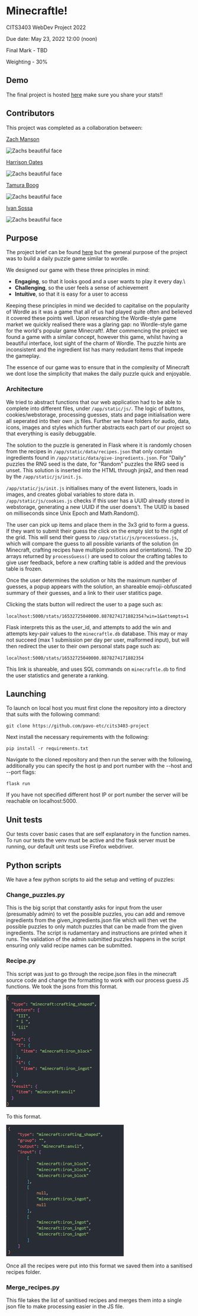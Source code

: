 # Minecraftle!

CITS3403 WebDev Project 2022

Due date: May 23, 2022 12:00 (noon)

Final Mark - TBD

Weighting - 30%

## Demo

The final project is hosted [here](https://minecraftle.zachmanson.com/#)
make sure you share your stats!!

## Contributors

This project was completed as a collaboration between:

[Zach Manson](https://github.com/pavo-etc)

<img alt="Zachs beautiful face" src="https://avatars.githubusercontent.com/u/24368336?v=4" width="100">

[Harrison Oates](https://github.com/Oatesha)

<img alt="Zachs beautiful face" src="https://avatars.githubusercontent.com/u/73292759?v=4" width="100">

[Tamura Boog](https://github.com/Tamura77)

<img alt="Zachs beautiful face" src="https://avatars.githubusercontent.com/u/92499933?v=4" width="100">

[Ivan Sossa](https://github.com/SossaG)

<img alt="Zachs beautiful face" src="https://avatars.githubusercontent.com/u/53945538?v=4" width="100">

## Purpose

The project brief can be found [here](https://teaching.csse.uwa.edu.au/units/CITS3403/) but the general purpose of the project was to build a daily puzzle game similar to wordle.

We designed our game with these three principles in mind:

 + **Engaging**, so that it looks good and a user wants to play it every day.\
 + **Challenging**, so the user feels a sense of achievement
 + **Intuitive**, so that it is easy for a user to access

Keeping these principles in mind we decided to capitalise on the popularity of Wordle as it was a game that all of us had played quite often and believed it covered these points well. Upon researching the Wordle-style game market we quickly realised there was a glaring gap: no Wordle-style game for the world's popular game Minecraft!. After commencing the project we found a game with a similar concept, however this game, whilst having a beautiful interface, lost sight of the charm of Wordle.  The puzzle hints are inconsistent and the ingredient list has many redudant items that impede the gameplay.

The essence of our game was to ensure that in the complexity of Minecraft we dont lose the simplicity that makes the daily puzzle quick and enjoyable.

### Architecture

We tried to abstract functions that our web application had to be able to complete into different files, under `/app/static/js/`.  The logic of buttons, cookies/webstorage, processing guesses, stats and page initialisation were all seperated into their own .js files. Further we have folders for audio, data, icons, images and styles which further abstracts each part of our project so that everything is easily debuggable.

The solution to the puzzle is generated in Flask where it is randomly chosen from the recipes in `/app/static/data/recipes.json` that only contain ingredients found in `/app/static/data/give-ingredients.json`.  For "Daily" puzzles the RNG seed is the date, for "Random" puzzles the RNG seed is unset.  This solution is inserted into the HTML through jinja2, and then read by the `/app/static/js/init.js`.

`/app/static/js/init.js` initialises many of the event listeners, loads in images, 
and creates global variables to store data in.  `/app/static/js/cookies.js` checks if this user has a UUID already stored in webstorage, generating a new UUID if the user doens't.  The UUID is based on milliseconds since Unix Epoch and Math.Random().

The user can pick up items and place them in the 3x3 grid to form a guess.  If they want to submit their guess the click on the empty slot to the right of the grid.  This will send their guess to `/app/static/js/processGuess.js`, which will compare the guess to all possible variants of the solution (in Minecraft, crafting recipes have multiple positions and orientations).  The 2D arrays returned by `processGuess()` are used to colour the crafting tables to give user feedback, before a new crafting table is added and the previous table is frozen.

Once the user determines the solution or hits the maximum number of guesses, a popup appears with the solution, an shareable emoji-obfuscated summary of their guesses, and a link to their user statitics page.

Clicking the stats button will redirect the user to a page such as:

`localhost:5000/stats/16532725040000.8878274171882354?win=1&attempts=1`

Flask interprets this as the user_id, and attempts to add the win and attempts key-pair values to the `minecraftle.db` database.  This may or may not succeed (max 1 submission per day per user, malformed input), but will then redirect the user to their own personal stats page such as:

`localhost:5000/stats/16532725040000.8878274171882354`

This link is shareable, and uses SQL commands on `minecraftle.db` to find the user statistics and generate a ranking.

## Launching

To launch on local host you must first clone the repository into a directory that suits with the following command:

```
git clone https://github.com/pavo-etc/cits3403-project
```

Next install the necessary requirements with the following:

```
pip install -r requirements.txt
```

Navigate to the cloned repository and then run the server with the following, additionally you can specify the host ip and port number with the --host and --port flags:

```
flask run
```

If you have not specified different host IP or port number the server will be reachable on localhost:5000.


## Unit tests

Our tests cover basic cases that are self explanatory in the function names. To run our tests the venv must be active and the flask server must be running, our default unit tests use Firefox webdriver.

## Python scripts

We have a few python scripts to aid the setup and vetting of puzzles:

### Change_puzzles.py

This is the big script that constantly asks for input from the user (presumably admin) to vet the possible puzzles, you can add and remove ingredients from the given_ingredients.json file which will then vet the possible puzzles to only match puzzles that can be made from the given ingredients. The script is rudamentary and instructions are printed when it runs. The validation of the admin submitted puzzles happens in the script ensuring only valid recipe names can be submitted.

### Recipe.py

This script was just to go through the recipe.json files in the minecraft source code and change the formatting to work with our process guess JS functions. We took the jsons from this format.

![original recipe format](/app/static/images/original.png)

To this format.

![New format](/app/static/images/new.png)

Once all the recipes were put into this format we saved them into a sanitised recipes folder.

### Merge_recipes.py
This file takes the list of sanitised recipes and merges them into a single json file to make processing easier in the JS file.

